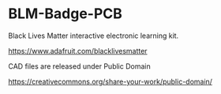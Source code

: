 # BLM-Badge-PCB

Black Lives Matter interactive electronic learning kit.

https://www.adafruit.com/blacklivesmatter

CAD files are released under Public Domain

https://creativecommons.org/share-your-work/public-domain/
